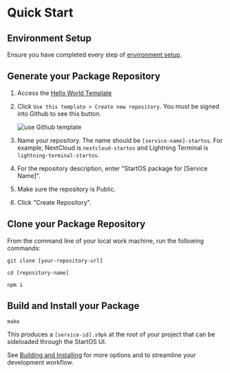 # Quick Start

## Environment Setup

Ensure you have completed every step of [environment setup](./environment-setup.md).

## Generate your Package Repository

1. Access the [Hello World Template](https://github.com/Start9Labs/hello-world-startos)

1. Click `Use this template > Create new repository`. You must be signed into Github to see this button.

   ![use Github template](./assets/use-github-template.png)

1. Name your repository. The name should be `[service-name]-startos`. For example, NextCloud is `nextcloud-startos` and Lightning Terminal is `lightning-terminal-startos`.

1. For the repository description, enter "StartOS package for [Service Name]".

1. Make sure the repository is Public.

1. Click "Create Repository".

## Clone your Package Repository

From the command line of your local work machine, run the following commands:

```
git clone [your-repository-url]
```

```
cd [repository-name]
```

```
npm i
```

## Build and Install your Package

```
make
```

This produces a `[service-id].s9pk` at the root of your project that can be sideloaded through the StartOS UI.

See [Building and Installing](./building.md) for more options and to streamline your development workflow.
